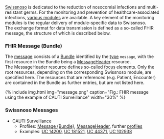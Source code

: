 [Swissnoso](https://www.swissnoso.ch/) is dedicated to the reduction of nosocomial infections and multi-resistant germs. For the monitoring and prevention of healthcare-associated infections, [various modules](https://www.swissnoso.ch/module/uebersicht-module) are available. A key element of the monitoring modules is the regular delivery of module-specific data to Swissnoso.   
The exchange format for data transmission is defined as a so-called FHIR message, the structure of which is described below.

### FHIR Message (Bundle)
The [message](https://www.hl7.org/fhir/messaging.html) consists of a [Bundle](https://www.hl7.org/fhir/bundle.html) identified by the [type](https://www.hl7.org/fhir/bundle-definitions.html#Bundle.type) `message`, with the first resource in the Bundle being a [MessageHeader](https://www.hl7.org/fhir/messageheader.html) resource.    
The MessageHeader resource defines so-called [focus](https://www.hl7.org/fhir/messageheader-definitions.html#MessageHeader.focus) elements. Only the root resources, depending on the corresponding Swissnoso module, are specified here. The resources that are referenced (e.g. Patient, Encounter) are contained in the Bundle as further entries, but are not listed here.


{% include img.html img="message.png" caption="Fig.: FHIR message using the example of CAUTI Surveillance" width="30%" %}

### Swissnoso Messages
* CAUTI Surveillance
   * Profiles: [Message (Bundle)](StructureDefinition-swissnoso-message-cauti-surveillance.html), [MessageHeader](StructureDefinition-swissnoso-messageheader-cauti-surveillance.html), further [profiles](profiles.html#cauti-surveillance)
   * Examples: [UC 14200](Bundle-MessageUC14200.html), [UC 181521](Bundle-MessageUC181521.html), [UC 44371](Bundle-MessageUC44371.html), [UC 102938](tbd)